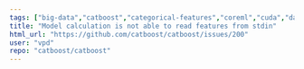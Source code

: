 ```yaml
---
tags: ["big-data","catboost","categorical-features","coreml","cuda","data-mining","data-science","decision-trees","gbdt","gbm","gpu","gpu-computing","gradient-boosting","help-wanted","kaggle","machine-learning","python","r","tutorial"]
title: "Model calculation is not able to read features from stdin"
html_url: "https://github.com/catboost/catboost/issues/200"
user: "vpd"
repo: "catboost/catboost"
---
```


